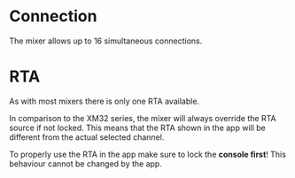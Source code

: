 # Connection
The mixer allows up to 16 simultaneous connections.

# RTA
As with most mixers there is only one RTA available.

In comparison to the XM32 series, the mixer will always override the RTA source if not locked.
This means that the RTA shown in the app will be different from the actual selected channel.

To properly use the RTA in the app make sure to lock the **console first**!
This behaviour cannot be changed by the app.